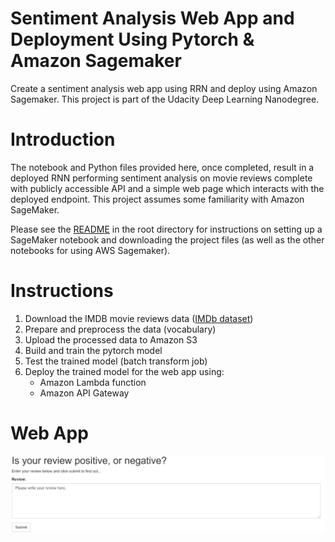 # Sentiment Analysis Web App and Deployment Using Pytorch & Amazon Sagemaker
Create a sentiment analysis web app using RRN and deploy using Amazon Sagemaker.  This project is part of the Udacity Deep Learning Nanodegree.

# Introduction

The notebook and Python files provided here, once completed, result in a deployed RNN performing sentiment analysis on movie reviews complete with publicly accessible API and a simple web page which interacts with the deployed endpoint. This project assumes some familiarity with Amazon SageMaker.  

Please see the [README](https://github.com/udacity/sagemaker-deployment/tree/master/README.md) in the root directory for instructions on setting up a SageMaker notebook and downloading the project files (as well as the other notebooks for using AWS Sagemaker).

# Instructions

1. Download the IMDB movie reviews data ([IMDb dataset](http://ai.stanford.edu/~amaas/data/sentiment/))
2. Prepare and preprocess the data (vocabulary)
3. Upload the processed data to Amazon S3
4. Build and train the pytorch model
5. Test the trained model (batch transform job)
6. Deploy the trained model for the web app using:
    * Amazon Lambda function
    * Amazon API Gateway

# Web App
![sentimentwebapp.PNG](/assets/sentimentwebapp.PNG)
